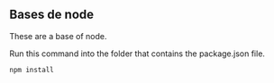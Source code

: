 
## Bases de node

These are a base of node.

Run this command into the folder that contains the package.json file.

```
npm install
```